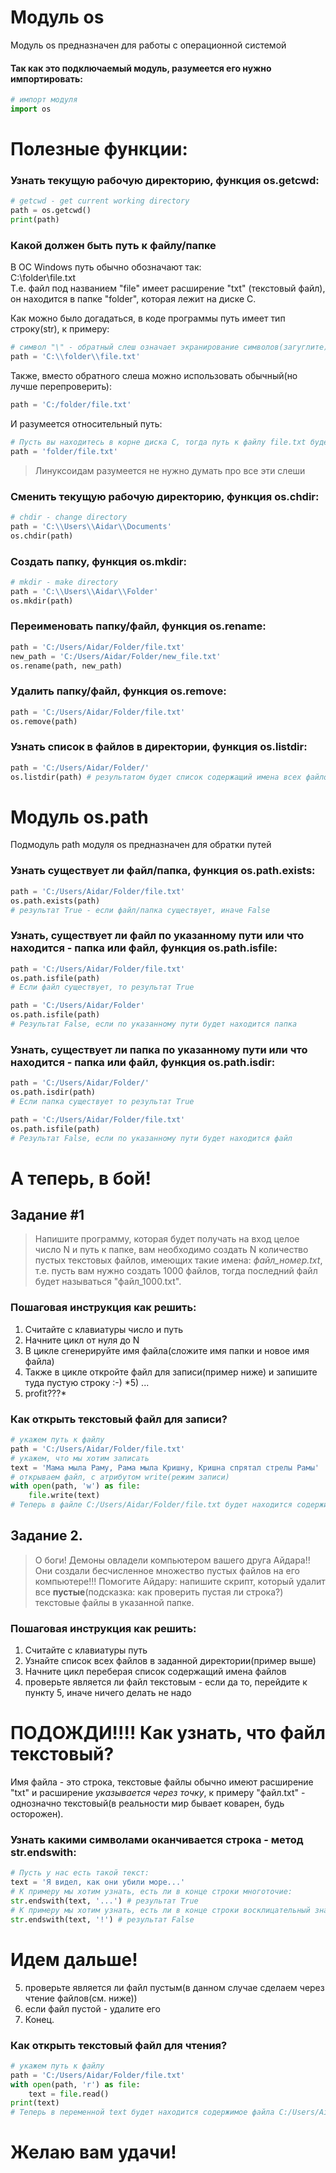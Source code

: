 # Модуль os
Модуль os предназначен для работы с операционной системой  
#### Так как это подключаемый модуль, разумеется его нужно импортировать:
```python
# импорт модуля
import os
```

# Полезные функции:

### Узнать текущую рабочую директорию, функция os.getcwd:
```python
# getcwd - get current working directory
path = os.getcwd() 
print(path)
```

### Какой должен быть путь к файлу/папке

В ОС Windows путь обычно обозначают так:  
C:\folder\file.txt  
Т.е. файл под названием "file" имеет расширение "txt" (текстовый файл),  
он находится в папке "folder", которая лежит на диске C.  

Как можно было догадаться, в коде программы путь имеет тип строку(str), к примеру:  

```python
# символ "\" - обратный слеш означает экранирование символов(загуглите)  
path = 'C:\\folder\\file.txt'
```

Также, вместо обратного слеша можно использовать обычный(но лучше перепроверить):
```python
path = 'C:/folder/file.txt'
```

И разумеется относительный путь:
```python
# Пусть вы находитесь в корне диска C, тогда путь к файлу file.txt будет:
path = 'folder/file.txt'
```
> Линуксоидам разумеется не нужно думать про все эти слеши

### Сменить текущую рабочую директорию, функция os.chdir:
```python
# chdir - change directory
path = 'C:\\Users\\Aidar\\Documents'
os.chdir(path)
```
 
### Создать папку, функция os.mkdir:
```python
# mkdir - make directory  
path = 'C:\\Users\\Aidar\\Folder'
os.mkdir(path)
```

### Переименовать папку/файл, функция os.rename:
```python
path = 'C:/Users/Aidar/Folder/file.txt'
new_path = 'C:/Users/Aidar/Folder/new_file.txt'
os.rename(path, new_path)
```

### Удалить папку/файл, функция os.remove:
```python
path = 'C:/Users/Aidar/Folder/file.txt'
os.remove(path)
```

### Узнать список в файлов в директории, функция os.listdir:
```python
path = 'C:/Users/Aidar/Folder/'
os.listdir(path) # результатом будет список содержащий имена всех файлов
```
# Модуль os.path
Подмодуль path модуля os предназначен для обратки путей

### Узнать существует ли файл/папка, функция os.path.exists:
```python
path = 'C:/Users/Aidar/Folder/file.txt'
os.path.exists(path)
# результат True - если файл/папка существует, иначе False
```

### Узнать, существует ли файл по указанному пути или что находится - папка или файл, функция os.path.isfile:
```python
path = 'C:/Users/Aidar/Folder/file.txt'
os.path.isfile(path)
# Если файл существует, то результат True

path = 'C:/Users/Aidar/Folder'
os.path.isfile(path)
# Результат False, если по указанному пути будет находится папка
```

### Узнать, существует ли папка по указанному пути или что находится - папка или файл, функция os.path.isdir:
```python
path = 'C:/Users/Aidar/Folder/'
os.path.isdir(path)
# Если папка существует то результат True

path = 'C:/Users/Aidar/Folder/file.txt'
os.path.isfile(path)
# Результат False, если по указанному пути будет находится файл
```

# А теперь, в бой!

## Задание #1
> Напишите программу, которая будет получать на вход целое число N и путь к папке, вам необходимо создать N количество пустых текстовых файлов, имеющих такие имена: *файл_номер.txt*, т.е. пусть вам нужно создать 1000 файлов, тогда  последний файл будет называться "файл_1000.txt".  

### Пошаговая инструкция как решить:
1) Считайте с клавиатуры число и путь
2) Начните цикл от нуля до N
3) В цикле сгенерируйте имя файла(сложите имя папки и новое имя файла)
4) Также в цикле откройте файл для записи(пример ниже) и запишите туда пустую строку :-)
*5) ...  
6) profit???*


### Как открыть текстовый файл для записи? 
```python
# укажем путь к файлу
path = 'C:/Users/Aidar/Folder/file.txt'
# укажем, что мы хотим записать
text = 'Мама мыла Раму, Рама мыла Кришну, Кришна спрятал стрелы Рамы'
# открываем файл, с атрибутом write(режим записи)
with open(path, 'w') as file:
    file.write(text)
# Теперь в файле C:/Users/Aidar/Folder/file.txt будет находится содержимое переменной text
```

## Задание 2.

> О боги! Демоны овладели компьютером вашего друга Айдара!! Они создали бесчисленное множество пустых файлов на его компьютере!!! Помогите Айдару: напишите скрипт, 
который удалит все **пустые**(подсказка: как проверить пустая ли строка?) текстовые файлы в указанной папке.  

### Пошаговая инструкция как решить:
1) Считайте с клавиатуры путь
2) Узнайте список всех файлов в заданной директории(пример выше)
3) Начните цикл переберая список содержащий имена файлов
4) проверьте является ли файл текстовым - если да то, перейдите к пункту 5, иначе ничего делать не надо

# ПОДОЖДИ!!!! Как узнать, что файл текстовый?
Имя файла - это строка, текстовые файлы обычно имеют расширение "txt" и расширение *указывается через точку*, к примеру "файл.txt" - однозначно текстовый(в реальности мир бывает коварен, будь осторожен).
### Узнать какими символами оканчивается строка - метод str.endswith:
```python
# Пусть у нас есть такой текст:
text = 'Я видел, как они убили море...'
# К примеру мы хотим узнать, есть ли в конце строки многоточие:
str.endswith(text, '...') # результат True
# К примеру мы хотим узнать, есть ли в конце строки восклицательный знак:
str.endswith(text, '!') # результат False
```
# Идем дальше!

5) проверьте является ли файл пустым(в данном случае сделаем через чтение файлов(см. ниже))
6) если файл пустой - удалите его  
7) Конец.

### Как открыть текстовый файл для чтения? 
```python
# укажем путь к файлу
path = 'C:/Users/Aidar/Folder/file.txt'
with open(path, 'r') as file:
    text = file.read()
print(text)
# Теперь в переменной text будет находится содержимое файла C:/Users/Aidar/Folder/file.txt
```

 # Желаю вам удачи!
